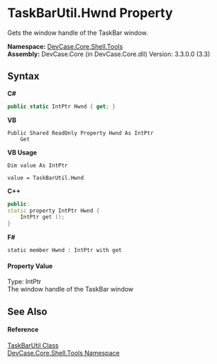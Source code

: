 # TaskBarUtil.Hwnd Property 
 

Gets the window handle of the TaskBar window.

**Namespace:**&nbsp;<a href="N_DevCase_Core_Shell_Tools">DevCase.Core.Shell.Tools</a><br />**Assembly:**&nbsp;DevCase.Core (in DevCase.Core.dll) Version: 3.3.0.0 (3.3)

## Syntax

**C#**<br />
``` C#
public static IntPtr Hwnd { get; }
```

**VB**<br />
``` VB
Public Shared ReadOnly Property Hwnd As IntPtr
	Get
```

**VB Usage**<br />
``` VB Usage
Dim value As IntPtr

value = TaskBarUtil.Hwnd

```

**C++**<br />
``` C++
public:
static property IntPtr Hwnd {
	IntPtr get ();
}
```

**F#**<br />
``` F#
static member Hwnd : IntPtr with get

```


#### Property Value
Type: IntPtr<br />The window handle of the TaskBar window

## See Also


#### Reference
<a href="T_DevCase_Core_Shell_Tools_TaskBarUtil">TaskBarUtil Class</a><br /><a href="N_DevCase_Core_Shell_Tools">DevCase.Core.Shell.Tools Namespace</a><br />
